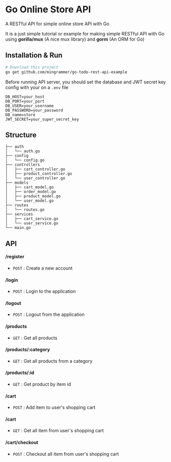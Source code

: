 # Go Online Store API
A RESTful API for simple online store API with Go

It is a just simple tutorial or example for making simple RESTful API with Go using **gorilla/mux** (A nice mux library) and **gorm** (An ORM for Go)

## Installation & Run
```bash
# Download this project
go get github.com/mingrammer/go-todo-rest-api-example
```

Before running API server, you should set the database and JWT secret key config with your on a `.env` file
```env
DB_HOST=your_host
DB_PORT=your_port
DB_USER=your_username
DB_PASSWORD=your_password
DB_name=store
JWT_SECRET=your_super_secret_key
```

## Structure
```
├── auth
│   └── auth.go
├── config
│   └── config.go
├── controllers
│	├── cart_controller.go
│	├── product_controller.go
│	└── user_controller.go
├── models
│	├── cart_model.go
│	├── order_model.go
│	├── product_model.go
│	└── user_model.go
├── routes
│   └── routes.go
├── services
│	├── cart_service.go
│	└── user_service.go
└── main.go
```

## API

#### /register
* `POST` : Create a new account

#### /login
* `POST` : Login to the application

#### /logout
* `POST` : Logout from the application

#### /products
* `GET` : Get all products 

#### /products/:category
* `GET` : Get all products from a category

#### /products/:id
* `GET` : Get product by item id

#### /cart
* `POST` : Add item to user's shopping cart

#### /cart
* `GET` : Get all item from user's shopping cart

#### /cart/checkout
* `POST` : Checkout all item from user's shopping cart